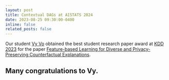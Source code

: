 ```yaml
---
layout: post
title: Contextual DAGs at AISTATS 2024
date: 2023-08-25 09:30:00-0400
inline: false
related_posts: false
---
```


Our student <a href="https://isvy08.github.io">Vy Vo</a> obtained the best student research paper award at <a href="https://kdd.org/kdd2023/awards/index.html">KDD 2023</a> for the paper <a href="https://arxiv.org/pdf/2209.13446">Feature-based Learning for Diverse and Privacy-Preserving Counterfactual Explanations</a>. 

Many congratulations to Vy. 
---



 
